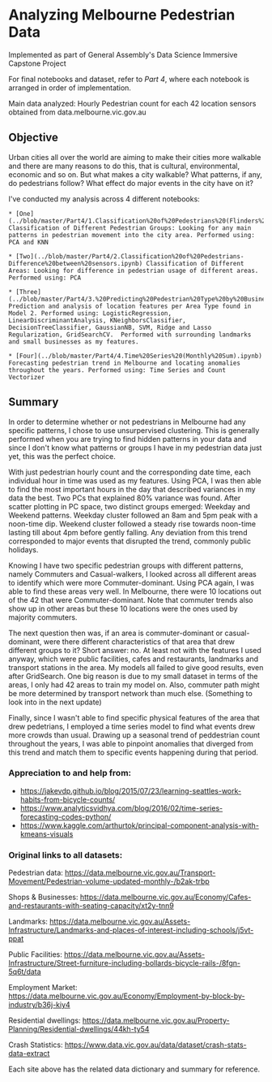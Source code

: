 # Analyzing Melbourne Pedestrian Data
Implemented as part of General Assembly's Data Science Immersive Capstone Project

For final notebooks and dataset, refer to *Part 4*, where each notebook is arranged in order of implementation.

Main data analyzed: Hourly Pedestrian count for each 42 location sensors obtained from data.melbourne.vic.gov.au

## Objective
Urban cities all over the world are aiming to make their cities more walkable and there are many reasons to do this, that is cultural, environmental, economic and so on. But what makes a city walkable? What patterns, if any, do pedestrians follow? What effect do major events in the city have on it?

 I've conducted my analysis across 4 different notebooks:
 
    * [One](../blob/master/Part4/1.Classification%20of%20Pedestrians%20(Flinders%20Street%20Most%20Popular).ipynb) Classification of Different Pedestrian Groups: Looking for any main patterns in pedestrian movement into the city area. Performed using: PCA and KNN

    * [Two](../blob/master/Part4/2.Classification%20of%20Pedestrians-Difference%20between%20sensors.ipynb) Classification of Different Areas: Looking for difference in pedestrian usage of different areas. Performed using: PCA 

    * [Three](../blob/master/Part4/3.%20Predicting%20Pedestrian%20Type%20by%20Businesses%20or%20Landmarks%20in%20the%20area.ipynb) Prediction and analysis of location features per Area Type found in Model 2. Performed using: LogisticRegression, LinearDiscriminantAnalysis, KNeighborsClassifier, DecisionTreeClassifier, GaussianNB, SVM, Ridge and Lasso Regularization, GridSearchCV.  Performed with surrounding landmarks and small businesses as my features.
    
    * [Four](../blob/master/Part4/4.Time%20Series%20(Monthly%20Sum).ipynb) Forecasting pedestrian trend in Melbourne and locating anomalies throughout the years. Performed using: Time Series and Count Vectorizer

## Summary
In order to determine whether or not pedestrians in Melbourne had any specific patterns, I chose to use unsurpervised clustering. This is generally performed when you are trying to find hidden patterns in your data and since I don't know what patterns or groups I have in my pedestrian data just yet, this was the perfect choice. 

With just pedestrian hourly count and the corresponding date time, each individual hour in time was used as my features. Using PCA, I was then able to find the most important hours in the day that described variances in my data the best.  Two PCs that explained 80% variance was found. After scatter plotting in PC space, two distinct groups emerged: Weekday and Weekend patterns. Weekday cluster followed an 8am and 5pm peak with a noon-time dip. Weekend cluster followed a steady rise towards noon-time lasting till about 4pm before gently falling. Any deviation from this trend corresponded to major events that disrupted the trend, commonly public holidays.

Knowing I have two specific pedestrian groups with different patterns, namely Commuters and Casual-walkers, I looked across all different areas to identify which were more Commuter-dominant.  Using PCA again, I was able to find these areas very well. In Melbourne, there were 10 locations out of the 42 that were Commuter-dominant. Note that commuter trends also show up in other areas but these 10 locations were the ones used by majority commuters.

The next question then was, if an area is commuter-dominant or casual-dominant, were there different characteristics of that area that drew different groups to it? Short answer: no. At least not with the features I used anyway, which were public facilities, cafes and restaurants, landmarks and transport stations in the area. My models all failed to give good results, even after GridSearch. One big reason is due to my small dataset in terms of the areas, I only had 42 areas to train my model on. Also, commuter path might be more determined by transport network than much else. (Something to look into in the next update)

Finally, since I wasn't able to find specific physical features of the area that drew pedetrians, I employed a time series model to find what events drew more crowds than usual. Drawing up a seasonal trend of peddestrian count throughout the years, I was able to pinpoint anomalies that diverged from this trend and match them to specific events happening during that period.

### Appreciation to and help from:
 * https://jakevdp.github.io/blog/2015/07/23/learning-seattles-work-habits-from-bicycle-counts/
 * https://www.analyticsvidhya.com/blog/2016/02/time-series-forecasting-codes-python/
 * https://www.kaggle.com/arthurtok/principal-component-analysis-with-kmeans-visuals
 
### Original links to all datasets:
Pedestrian data: https://data.melbourne.vic.gov.au/Transport-Movement/Pedestrian-volume-updated-monthly-/b2ak-trbp


Shops & Businesses: https://data.melbourne.vic.gov.au/Economy/Cafes-and-restaurants-with-seating-capacity/xt2y-tnn9


Landmarks: https://data.melbourne.vic.gov.au/Assets-Infrastructure/Landmarks-and-places-of-interest-including-schools/j5vt-ppat


Public Facilities: https://data.melbourne.vic.gov.au/Assets-Infrastructure/Street-furniture-including-bollards-bicycle-rails-/8fgn-5q6t/data


Employment Market: https://data.melbourne.vic.gov.au/Economy/Employment-by-block-by-industry/b36j-kiy4


Residential dwellings: https://data.melbourne.vic.gov.au/Property-Planning/Residential-dwellings/44kh-ty54


Crash Statistics: https://www.data.vic.gov.au/data/dataset/crash-stats-data-extract


Each site above has the related data dictionary and summary for reference.